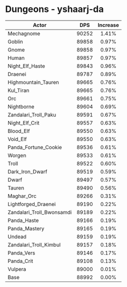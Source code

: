 # Dungeons - yshaarj-da
| Actor | DPS | Increase |
|---|:---:|:---:|
|Mechagnome|90252|1.41%|
|Goblin|89858|0.97%|
|Gnome|89858|0.97%|
|Human|89857|0.97%|
|Night_Elf_Haste|89843|0.96%|
|Draenei|89787|0.89%|
|Highmountain_Tauren|89665|0.76%|
|Kul_Tiran|89665|0.76%|
|Orc|89661|0.75%|
|Nightborne|89604|0.69%|
|Zandalari_Troll_Paku|89591|0.67%|
|Night_Elf_Crit|89557|0.63%|
|Blood_Elf|89550|0.63%|
|Void_Elf|89550|0.63%|
|Panda_Fortune_Cookie|89536|0.61%|
|Worgen|89533|0.61%|
|Troll|89522|0.60%|
|Dark_Iron_Dwarf|89519|0.59%|
|Dwarf|89497|0.57%|
|Tauren|89490|0.56%|
|Maghar_Orc|89266|0.31%|
|Lightforged_Draenei|89190|0.22%|
|Zandalari_Troll_Bwonsamdi|89189|0.22%|
|Panda_Haste|89166|0.19%|
|Panda_Mastery|89165|0.19%|
|Undead|89159|0.19%|
|Zandalari_Troll_Kimbul|89157|0.18%|
|Panda_Vers|89146|0.17%|
|Panda_Crit|89108|0.13%|
|Vulpera|89000|0.01%|
|Base|88992|0.00%|
